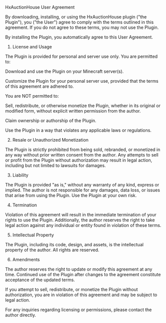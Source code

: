 HxAuctionHouse User Agreement

By downloading, installing, or using the HxAuctionHouse plugin ("the Plugin"), you ("the User") agree to comply with the terms outlined in this agreement. If you do not agree to these terms, you may not use the Plugin.

By installing the Plugin, you automatically agree to this User Agreement.

1. License and Usage

The Plugin is provided for personal and server use only. You are permitted to:

Download and use the Plugin on your Minecraft server(s).

Customize the Plugin for your personal server use, provided that the terms of this agreement are adhered to.

You are NOT permitted to:

Sell, redistribute, or otherwise monetize the Plugin, whether in its original or modified form, without explicit written permission from the author.

Claim ownership or authorship of the Plugin.

Use the Plugin in a way that violates any applicable laws or regulations.

2. Resale or Unauthorized Monetization

The Plugin is strictly prohibited from being sold, rebranded, or monetized in any way without prior written consent from the author. Any attempts to sell or profit from the Plugin without authorization may result in legal action, including but not limited to lawsuits for damages.

3. Liability

The Plugin is provided "as is," without any warranty of any kind, express or implied. The author is not responsible for any damages, data loss, or issues that arise from using the Plugin. Use the Plugin at your own risk.

4. Termination

Violation of this agreement will result in the immediate termination of your rights to use the Plugin. Additionally, the author reserves the right to take legal action against any individual or entity found in violation of these terms.

5. Intellectual Property

The Plugin, including its code, design, and assets, is the intellectual property of the author. All rights are reserved.

6. Amendments

The author reserves the right to update or modify this agreement at any time. Continued use of the Plugin after changes to the agreement constitute acceptance of the updated terms.

If you attempt to sell, redistribute, or monetize the Plugin without authorization, you are in violation of this agreement and may be subject to legal action.

For any inquiries regarding licensing or permissions, please contact the author directly.
